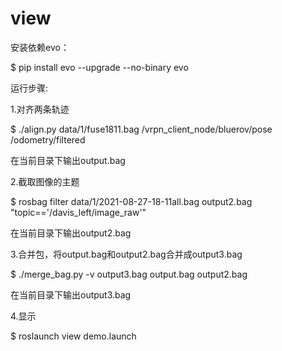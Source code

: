 # view
安装依赖evo：

$ pip install evo --upgrade --no-binary evo

运行步骤:

1.对齐两条轨迹

$ ./align.py data/1/fuse1811.bag /vrpn_client_node/bluerov/pose /odometry/filtered

在当前目录下输出output.bag

2.截取图像的主题

$ rosbag filter data/1/2021-08-27-18-11all.bag output2.bag "topic=='/davis_left/image_raw'"

在当前目录下输出output2.bag

3.合并包，将output.bag和output2.bag合并成output3.bag

$ ./merge_bag.py -v output3.bag output.bag output2.bag

在当前目录下输出output3.bag

4.显示

$ roslaunch view demo.launch 
